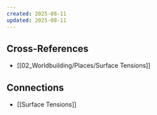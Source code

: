 ```yaml
---
created: 2025-08-11
updated: 2025-08-11
---
```




## Cross-References

- [[02_Worldbuilding/Places/Surface Tensions]]


## Connections

- [[Surface Tensions]]
